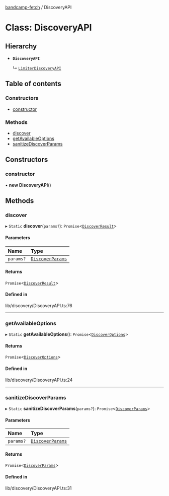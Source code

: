 [bandcamp-fetch](../README.md) / DiscoveryAPI

# Class: DiscoveryAPI

## Hierarchy

- **`DiscoveryAPI`**

  ↳ [`LimiterDiscoveryAPI`](LimiterDiscoveryAPI.md)

## Table of contents

### Constructors

- [constructor](DiscoveryAPI.md#constructor)

### Methods

- [discover](DiscoveryAPI.md#discover)
- [getAvailableOptions](DiscoveryAPI.md#getavailableoptions)
- [sanitizeDiscoverParams](DiscoveryAPI.md#sanitizediscoverparams)

## Constructors

### constructor

• **new DiscoveryAPI**()

## Methods

### discover

▸ `Static` **discover**(`params?`): `Promise`<[`DiscoverResult`](../interfaces/DiscoverResult.md)\>

#### Parameters

| Name | Type |
| :------ | :------ |
| `params?` | [`DiscoverParams`](../interfaces/DiscoverParams.md) |

#### Returns

`Promise`<[`DiscoverResult`](../interfaces/DiscoverResult.md)\>

#### Defined in

lib/discovery/DiscoveryAPI.ts:76

___

### getAvailableOptions

▸ `Static` **getAvailableOptions**(): `Promise`<[`DiscoverOptions`](../interfaces/DiscoverOptions.md)\>

#### Returns

`Promise`<[`DiscoverOptions`](../interfaces/DiscoverOptions.md)\>

#### Defined in

lib/discovery/DiscoveryAPI.ts:24

___

### sanitizeDiscoverParams

▸ `Static` **sanitizeDiscoverParams**(`params?`): `Promise`<[`DiscoverParams`](../interfaces/DiscoverParams.md)\>

#### Parameters

| Name | Type |
| :------ | :------ |
| `params?` | [`DiscoverParams`](../interfaces/DiscoverParams.md) |

#### Returns

`Promise`<[`DiscoverParams`](../interfaces/DiscoverParams.md)\>

#### Defined in

lib/discovery/DiscoveryAPI.ts:31

